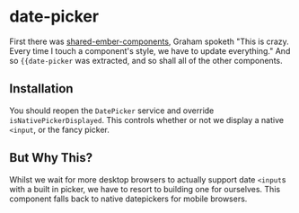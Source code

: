date-picker
==============================================================================

First there was [shared-ember-components](https://github.com/PrecisionNutrition/shared-ember-components), Graham spoketh "This is crazy. Every time I touch a component's style, we have to update everything." And so `{{date-picker` was extracted, and so shall all of the other components.

Installation
------------------------------------------------------------------------------

You should reopen the `DatePicker` service and override `isNativePickerDisplayed`. This controls whether or not we display a native `<input`, or the fancy picker.

But Why This?
------------------------------------------------------------------------------

Whilst we wait for more desktop browsers to actually support date `<input`s with
a built in picker, we have to resort to building one for ourselves. This component
falls back to native datepickers for mobile browsers.
